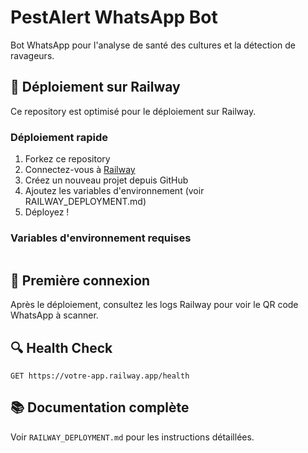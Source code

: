 # PestAlert WhatsApp Bot

Bot WhatsApp pour l'analyse de santé des cultures et la détection de ravageurs.

## 🚀 Déploiement sur Railway

Ce repository est optimisé pour le déploiement sur Railway.

### Déploiement rapide

1. Forkez ce repository
2. Connectez-vous à [Railway](https://railway.app)
3. Créez un nouveau projet depuis GitHub
4. Ajoutez les variables d'environnement (voir RAILWAY_DEPLOYMENT.md)
5. Déployez !

### Variables d'environnement requises

```env

```

## 📱 Première connexion

Après le déploiement, consultez les logs Railway pour voir le QR code WhatsApp à scanner.

## 🔍 Health Check

```
GET https://votre-app.railway.app/health
```

## 📚 Documentation complète

Voir `RAILWAY_DEPLOYMENT.md` pour les instructions détaillées.
